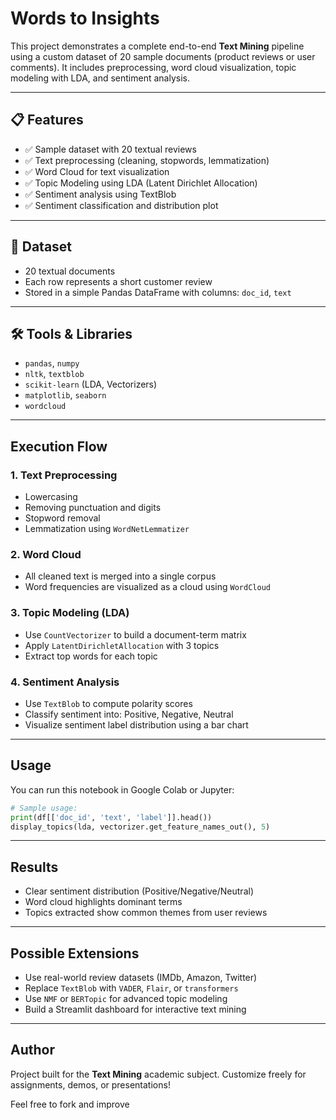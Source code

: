 # Words to Insights

This project demonstrates a complete end-to-end **Text Mining** pipeline using a custom dataset of 20 sample documents (product reviews or user comments). It includes preprocessing, word cloud visualization, topic modeling with LDA, and sentiment analysis.

---

## 📋 Features

- ✅ Sample dataset with 20 textual reviews
- ✅ Text preprocessing (cleaning, stopwords, lemmatization)
- ✅ Word Cloud for text visualization
- ✅ Topic Modeling using LDA (Latent Dirichlet Allocation)
- ✅ Sentiment analysis using TextBlob
- ✅ Sentiment classification and distribution plot

---

## 📁 Dataset

- 20 textual documents
- Each row represents a short customer review
- Stored in a simple Pandas DataFrame with columns: `doc_id`, `text`

---

## 🛠 Tools & Libraries

- `pandas`, `numpy`
- `nltk`, `textblob`
- `scikit-learn` (LDA, Vectorizers)
- `matplotlib`, `seaborn`
- `wordcloud`

---

## Execution Flow

### 1. **Text Preprocessing**
- Lowercasing
- Removing punctuation and digits
- Stopword removal
- Lemmatization using `WordNetLemmatizer`

### 2. **Word Cloud**
- All cleaned text is merged into a single corpus
- Word frequencies are visualized as a cloud using `WordCloud`

### 3. **Topic Modeling (LDA)**
- Use `CountVectorizer` to build a document-term matrix
- Apply `LatentDirichletAllocation` with 3 topics
- Extract top words for each topic

### 4. **Sentiment Analysis**
- Use `TextBlob` to compute polarity scores
- Classify sentiment into: Positive, Negative, Neutral
- Visualize sentiment label distribution using a bar chart

---

## Usage

You can run this notebook in Google Colab or Jupyter:

```python
# Sample usage:
print(df[['doc_id', 'text', 'label']].head())
display_topics(lda, vectorizer.get_feature_names_out(), 5)
```

---

## Results

- Clear sentiment distribution (Positive/Negative/Neutral)
- Word cloud highlights dominant terms
- Topics extracted show common themes from user reviews

---

## Possible Extensions

- Use real-world review datasets (IMDb, Amazon, Twitter)
- Replace `TextBlob` with `VADER`, `Flair`, or `transformers`
- Use `NMF` or `BERTopic` for advanced topic modeling
- Build a Streamlit dashboard for interactive text mining

---

## Author
Project built for the **Text Mining** academic subject. Customize freely for assignments, demos, or presentations!

Feel free to fork and improve 
